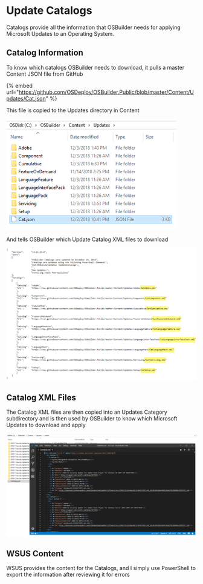 # Update Catalogs

Catalogs provide all the information that OSBuilder needs for applying Microsoft Updates to an Operating System.

## Catalog Information

To know which catalogs OSBuilder needs to download, it pulls a master Content JSON file from GitHub

{% embed url="https://github.com/OSDeploy/OSBuilder.Public/blob/master/Content/Updates/Cat.json" %}

This file is copied to the Updates directory in Content

![](../../../../.gitbook/assets/2018-12-04_16-59-04.png)

And tells OSBuilder which Update Catalog XML files to download

![](../../../../.gitbook/assets/2018-12-04_16-57-05%20%281%29.png)

## Catalog XML Files

The Catalog XML files are then copied into an Updates Category subdirectory and is then used by OSBuilder to know which Microsoft Updates to download and apply

![](../../../../.gitbook/assets/2018-12-04_17-01-43.png)

## WSUS Content

WSUS provides the content for the Catalogs, and I simply use PowerShell to export the information after reviewing it for errors

